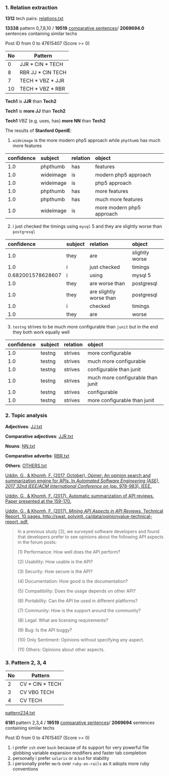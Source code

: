 ### 1. Relation extraction

**1312** tech pairs: [relations.txt](https://github.com/hy3440/diffSimilarTech/blob/master/relation/relations.txt)

**13338** pattern 0,7,8,10 / **19519** [comparative sentences](https://github.com/hy3440/diffSimilarTech/blob/master/relation/sentences.txt)/ **2069694.0** sentences containing similar techs

Post ID from 0 to 47615407 (Score >= 0)

| No   | Pattern           |
| ---- | ----------------- |
| 0    | JJR * CIN * TECH  |
| 8    | RBR JJ * CIN TECH |
| 7    | TECH * VBZ * JJR  |
| 10   | TECH * VBZ * RBR  |

**Tech1** is **JJR** than **Tech2**

**Tech1** is **more JJ** than **Tech2**

**Tech1** VBZ (e.g. uses, has) **more NN** than **Tech2**



The results of **Stanford OpenIE**: 

1. `wideimage` is the more modern php5 approach while `phpthumb` has much more features

| confidence | subject   | relation | object                    |
| :--------- | :-------- | :------- | :------------------------ |
| 1.0        | phpthumb  | has      | features                  |
| 1.0        | wideimage | is       | modern php5 approach      |
| 1.0        | wideimage | is       | php5 approach             |
| 1.0        | phpthumb  | has      | more features             |
| 1.0        | phpthumb  | has      | much more features        |
| 1.0        | wideimage | is       | more modern php5 approach |

2. i just checked the timings using `mysql` 5 and they are slightly worse than `postgresql`

| confidence        | subject | relation                | object         |
| :---------------- | :------ | :---------------------- | :------------- |
| 1.0               | they    | are                     | slightly worse |
| 1.0               | i       | just checked            | timings        |
| 0.682001578628607 | i       | using                   | mysql 5        |
| 1.0               | they    | are worse than          | postgresql     |
| 1.0               | they    | are slightly worse than | postgresql     |
| 1.0               | i       | checked                 | timings        |
| 1.0               | they    | are                     | worse          |

3. `testng` strives to be much more configurable than `junit` but in the end they both work equally well

| confidence | subject | relation | object                            |
| :--------- | :------ | :------- | :-------------------------------- |
| 1.0        | testng  | strives  | more configurable                 |
| 1.0        | testng  | strives  | much more configurable            |
| 1.0        | testng  | strives  | configurable than junit           |
| 1.0        | testng  | strives  | much more configurable than junit |
| 1.0        | testng  | strives  | configurable                      |
| 1.0        | testng  | strives  | more configurable than junit      |

### 2. Topic analysis

**Adjectives**: [JJ.txt](https://github.com/hy3440/diffSimilarTech/blob/master/relation/jj.txt)

**Comparative adjectives**: [JJR.txt](https://github.com/hy3440/diffSimilarTech/blob/master/relation/jjr.txt)

**Nouns**: [NN.txt](https://github.com/hy3440/diffSimilarTech/blob/master/relation/nn.txt)

**Comparative adverbs**: [RBR.txt](https://github.com/hy3440/diffSimilarTech/blob/master/relation/rbr.txt)

**Others**: [OTHERS.txt](https://github.com/hy3440/diffSimilarTech/blob/master/relation/other.txt)

[Uddin, G., & Khomh, F. (2017, October). Opiner: An opinion search and summarization engine for APIs. In *Automated Software Engineering (ASE), 2017 32nd IEEE/ACM International Conference on* (pp. 978-983). IEEE.](https://github.com/hy3440/diffSimilarTech/blob/master/related%20papers/Opiner-%20An%20Opinion%20Search%20and%20Summarization%20Engine%20for%20APIs.pdf)

[Uddin, G., & Khomh, F. (2017). Automatic summarization of API reviews. Paper presented at the 159-170.](https://github.com/hy3440/diffSimilarTech/blob/master/related%20papers/Automatic%20Summarization%20of%20API%20Reviews.pdf)

[Uddin, G., & Khomh, F. (2017). *Mining API Aspects in API Reviews*. Technical Report. 10 pages. http://swat. polymtl. ca/data/opinionvalue-technical-report. pdf.](https://github.com/hy3440/diffSimilarTech/blob/master/related%20papers/Automatic%20Summarization%20of%20API%20Reviews.pdf)

> In a previous study [3], we surveyed software developers
> and found that developers prefer to see opinions about the
> following API aspects in the forum posts: 
>
> (1) Performance: How well does the API perform? 
>
> (2) Usability: How usable is the API? 
>
> (3) Security: How secure is the API? 
>
> (4) Documentation: How good is the documentation? 
>
> (5) Compatibility: Does the usage depends on other API? 
>
> (6) Portability: Can the API be used in different platforms? 
>
> (7) Community: How is the support around the community? 
>
> (8) Legal: What are licensing requirements? 
>
> (9) Bug: Is the API buggy? 
>
> (10) Only Sentiment: Opinions without specifying any aspect. 
>
> (11) Others: Opinions about other aspects.

### 3. Pattern 2, 3, 4

| No   | Pattern         |
| ---- | --------------- |
| 2    | CV * CIN * TECH |
| 3    | CV VBG TECH     |
| 4    | CV TECH         |

[pattern234.txt](https://github.com/hy3440/diffSimilarTech/blob/master/relation/pattern234.txt)

**6181** pattern 2,3,4 / **19519** [comparative sentences](https://github.com/hy3440/diffSimilarTech/blob/master/relation/sentences.txt)/ **2069694** sentences containing similar techs

Post ID from 0 to 47615407 (Score >= 0)

1. i prefer `zsh` over `bash` because of its support for very powerful file globbing variable expansion modifiers and faster tab completion
2. personally i prefer `solaris` or a `bsd` for stability
3. i personally prefer `merb` over `ruby-on-rails` as it adopts more ruby conventions